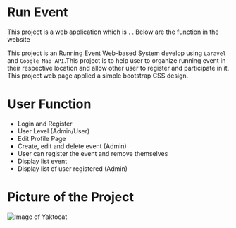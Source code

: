 # Run Event 

This project is a web application which is . . Below are the function in the website

This project is an Running Event Web-based System develop using `Laravel` and `Google Map API`.This project is to help user to organize running event in their respective location and allow other user to register and participate in it. This project web page applied a simple bootstrap CSS design. 

# User Function

* Login and Register
* User Level  (Admin/User)
* Edit Profile Page 
* Create, edit and delete event (Admin)
* User can register the event and remove themselves 
* Display list event
* Display list of user registered (Admin)

# Picture of the Project

![Image of Yaktocat](https://github.com/JkOpie/EventManagement/blob/master/public/img/maraton.jpg)

